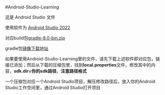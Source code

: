#Android-Studio-Learning

这是 Android Studio 文件 

使用软件为 [Android Studio 2022](https://redirector.gvt1.com/edgedl/android/studio/install/2022.2.1.17/android-studio-2022.2.1.17-windows.exe)

对应build包[gradle-8.0-bin.zip](https://mirrors.cloud.tencent.com/gradle/gradle-8.0-bin.zip)

gradle包[镜像下载地址](https://mirrors.cloud.tencent.com/gradle/)

如果要使用Android-Studio-Learning里的文件，请先下载上述软件即对应包，链接已添加；然后从下载的压缩包里，找到**local.properties**文件，修改其中的内容，**sdk.dir=你的sdk路径**，__注意路径格式__

一个压缩包对应一个Android Studio项目，解压修改路径后，放入你的Android Studio工作空间里，通过Android Studio打开项目

